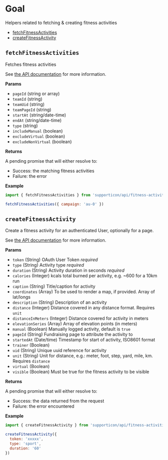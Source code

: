 # Goal

Helpers related to fetching & creating fitness activities

- [fetchFitnessActivities](#fetchFitnessActivities)
- [createFitnessActivity](#createFitnessActivity)

## `fetchFitnessActivities`

Fetches fitness activities

See [the API documentation](http://developer.everydayhero.com/fitness-activities/#retreive-a-list-of-fitness-activities) for more information.

**Params**

- `pageId` (string or array)
- `teamId` (string)
- `teamUid` (string)
- `teamPageId` (string)
- `startAt` (string/date-time)
- `endAt` (string/date-time)
- `type` (string)
- `includeManual` (boolean)
- `excludeVirtual` (boolean)
- `excludeNonVirtual` (boolean)

**Returns**

A pending promise that will either resolve to:

- Success: the matching fitness activities
- Failure: the error

**Example**

```javascript
import { fetchFitnessActivities } from 'supporticon/api/fitness-activities'

fetchFitnessActivities({ campaign: 'au-0' })
```


## `createFitnessActivity`

Create a fitness activity for an authenticated User, optionally for a page.

See [the API documentation](http://developer.everydayhero.com/fitness-activities#createupdate-fitness-activity) for more information.

**Params**

- `token` (String) OAuth User Token _required_
- `type` (String) Activity type _required_
- `duration` (String) Activity duration in seconds _required_
- `calories` (Integer) kcals total burned per activity, e.g. ~600 for a 10km run
- `caption` (String) Title/caption for activity
- `coordinates` (Array) To be used to render a map, if provided. Array of lat/longs
- `description` (String) Description of an activity
- `distance` (Integer) Distance covered in any distance format. Requires `unit`
- `distanceInMeters` (Integer) Distance covered for activity in meters
- `elevationSeries` (Array) Array of elevation points (in meters)
- `manual` (Boolean) Manually logged activity, default is `true`
- `pageId` (String) Fundraising page to attribute the activity to
- `startedAt` (Date/time) Timestamp for start of activity, ISO8601 format
- `trainer` (Boolean)
- `uid` (String) Unique uuid reference for activity
- `unit` (String) Unit for distance, e.g.: meter, foot, step, yard, mile, km. Requires `distance`
- `virtual` (Boolean)
- `visible` (Boolean) Must be true for the fitness activity to be visible

**Returns**

A pending promise that will either resolve to:

- Success: the data returned from the request
- Failure: the error encountered

**Example**

```javascript
import { createFitnessActivity } from 'supporticon/api/fitness-activities'

createFitnessActivity({
  token: 'xxxxx',
  type: 'sport',
  duration: '60'
})
```
